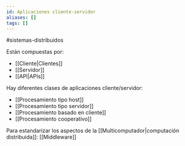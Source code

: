 ```yaml
---
id: Aplicaciones cliente-servidor
aliases: []
tags: []
---
```


#sistemas-distribuidos 

Están compuestas por:

- [[Cliente|Clientes]]
- [[Servidor]]
- [[API|APIs]]

Hay diferentes clases de aplicaciones cliente/servidor:

- [[Procesamiento tipo host]]
- [[Procesamiento tipo servidor]]
- [[Procesamiento basado en cliente]]
- [[Procesamiento cooperativo]]

Para estandarizar los aspectos de la [[Multicomputador|computación distribuida]]: [[Middleware]]
